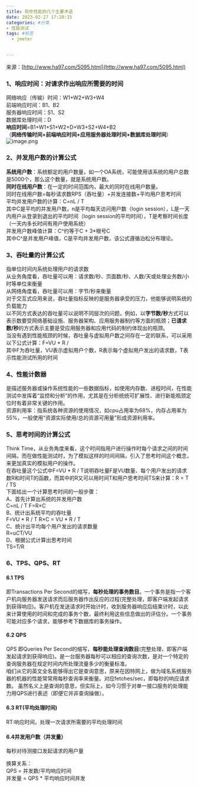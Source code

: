 ```yaml
---
title: 软件性能的几个主要术语
date: 2023-02-27 17:20:15
categories: #分类
- 性能测试
tags: #标签
  - jmeter


---
```



来源：[http://www.ha97.com/5095.html](http://www.ha97.com/5095.html)
<a name="UsW2k"></a>
### 1、响应时间：对请求作出响应所需要的时间
网络响应（传输）时间：W1+W2+W3+W4<br />前端响应时间：B1、B2<br />服务器响应时间：S1、S2<br />数据库处理时间：D<br />**响应时间**=B1+W1+S1+W2+D+W3+S2+W4+B2<br />（**网络传输时间+前端响应时间+应用服务器处理时间+数据库处理时间**）<br />![image.png](https://cdn.nlark.com/yuque/0/2022/png/25987745/1668351149410-029ce6a4-12eb-4f46-a885-9bc68de4bf0a.png#averageHue=%23e0d135&clientId=u88593cfc-90ab-4&from=paste&height=84&id=u5fad5fef&originHeight=105&originWidth=579&originalType=binary&ratio=1&rotation=0&showTitle=false&size=42356&status=done&style=none&taskId=u28bd7283-7b2d-4adb-b62a-36a7857d62c&title=&width=463.2)
<a name="hPEl1"></a>
### 2、并发用户数的计算公式
**系统用户数**：系统额定的用户数量，如一个OA系统，可能使用该系统的用户总数是5000个，那么这个数量，就是系统用户数。<br />**同时在线用户数**：在一定的时间范围内，最大的同时在线用户数量。<br />同时在线用户数=每秒请求数RPS（吞吐量）+并发连接数+平均用户思考时间<br />平均并发用户数的计算：C=nL / T<br />其中C是平均的并发用户数，n是平均每天访问用户数（login session），L是一天内用户从登录到退出的平均时间（login session的平均时间），T是考察时间长度（一天内多长时间有用户使用系统）<br />并发用户数峰值计算：C^约等于C + 3*根号C<br />其中C^是并发用户峰值，C是平均并发用户数，该公式遵循泊松分布理论。

<a name="EUlI6"></a>
### 3、吞吐量的计算公式
指单位时间内系统处理用户的请求数<br />从业务角度看，吞吐量可以用：请求数/秒、页面数/秒、人数/天或处理业务数/小时等单位来衡量<br />从网络角度看，吞吐量可以用：字节/秒来衡量<br />对于交互式应用来说，吞吐量指标反映的是服务器承受的压力，他能够说明系统的负载能力<br />以不同方式表达的吞吐量可以说明不同层次的问题，例如，以**字节数/秒**方式可以表示数要受网络基础设施、服务器架构、应用服务器制约等方面的瓶颈；**已请求数/秒**的方式表示主要是受应用服务器和应用代码的制约体现出的瓶颈。<br />当没有遇到性能瓶颈的时候，吞吐量与虚拟用户数之间存在一定的联系，可以采用以下公式计算：F=VU * R /<br />其中F为吞吐量，VU表示虚拟用户个数，R表示每个虚拟用户发出的请求数，T表示性能测试所用的时间
<a name="nllpJ"></a>
### 4、性能计数器
是描述服务器或操作系统性能的一些数据指标，如使用内存数、进程时间，在性能测试中发挥着“监控和分析”的作用，尤其是在分析统统可扩展性、进行新能瓶颈定位时有着非常关键的作用。<br />资源利用率：指系统各种资源的使用情况，如cpu占用率为68%，内存占用率为55%，一般使用“资源实际使用/总的资源可用量”形成资源利用率。
<a name="o1Xp3"></a>
### 5、思考时间的计算公式
Think Time，从业务角度来看，这个时间指用户进行操作时每个请求之间的时间间隔，而在做性能测试时，为了模拟这样的时间间隔，引入了思考时间这个概念，来更加真实的模拟用户的操作。<br />在吞吐量这个公式中F=VU * R / T说明吞吐量F是VU数量、每个用户发出的请求数R和时间T的函数，而其中的R又可以用时间T和用户思考时间TS来计算：R = T / TS<br />下面给出一个计算思考时间的一般步骤：<br />A、首先计算出系统的并发用户数<br />C=nL / T F=R×C<br />B、统计出系统平均的吞吐量<br />F=VU * R / T R×C = VU * R / T<br />C、统计出平均每个用户发出的请求数量<br />R=u*C*T/VU<br />D、根据公式计算出思考时间<br />TS=T/R

<a name="cuEjU"></a>
### 6、TPS、QPS、RT
<a name="cUQOQ"></a>
#### 6.1 TPS
即Transactions Per Second的缩写，**每秒处理的事务数目**。一个事务是指一个客户机向服务器发送请求而后服务器作出反应的过程(完整处理，即客户端发起请求到获得响应)。客户机在发送请求时开始计时，收到服务器响应后结束计时，以此来计算使用的时间和完成的事务个数，最终利用这些信息做出的评估分。一个事务可能对应多个请求，能够参考下数据库的事务操作。
<a name="jACcQ"></a>
#### 6.2 QPS
QPS 即Queries Per Second的缩写，**每秒能处理查询数目**(完整处理，即客户端发起请求到获得响应)。是一台服务器每秒可以相应的查询次数，是对一个特定的查询服务器在规定时间内所处理流量多少的衡量标准。<br />	咱们从它的英文全名能够得出它是查询意思，原来在因特网上，做为域名系统服务器的机器的性能常常用每秒查询率来衡量。对应fetches/sec，即每秒的响应请求数。 虽然名义上是查询的意思，但实际上，如今习惯于对单一接口服务的处理能力用QPS进行表述（即便它并非查询操做）。
<a name="zps6U"></a>
#### 6.3 RT(平均处理时间)
RT:响应时间，处理一次请求所需要的平均处理时间

<a name="QLr34"></a>
#### 6.4并发用户数（并发量）
每秒对待测接口发起请求的用户量

换算关系：<br />QPS = 并发数/平均响应时间<br />并发量 = QPS * 平均响应时间并发

